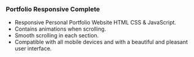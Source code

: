 ### Portfolio Responsive Complete

- Responsive Personal Portfolio Website HTML CSS & JavaScript.
- Contains animations when scrolling.
- Smooth scrolling in each section.
- Compatible with all mobile devices and with a beautiful and pleasant user interface.